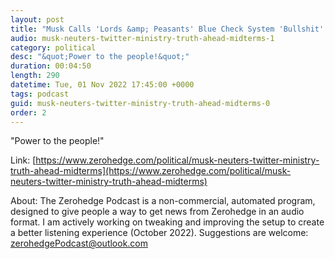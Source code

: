 ```yaml
---
layout: post
title: "Musk Calls 'Lords &amp; Peasants' Blue Check System 'Bullshit' - Will Charge $8 Per Month"
audio: musk-neuters-twitter-ministry-truth-ahead-midterms-1
category: political
desc: "&quot;Power to the people!&quot;"
duration: 00:04:50
length: 290
datetime: Tue, 01 Nov 2022 17:45:00 +0000
tags: podcast
guid: musk-neuters-twitter-ministry-truth-ahead-midterms-0
order: 2
---
```

&quot;Power to the people!&quot;

Link: [https://www.zerohedge.com/political/musk-neuters-twitter-ministry-truth-ahead-midterms](https://www.zerohedge.com/political/musk-neuters-twitter-ministry-truth-ahead-midterms)

About: The Zerohedge Podcast is a non-commercial, automated program, designed to give people a way to get news from Zerohedge in an audio format.  I am actively working on tweaking and improving the setup to create a better listening experience (October 2022).  Suggestions are welcome: [zerohedgePodcast@outlook.com](mailto:zerohedgePodcast@outlook.com)